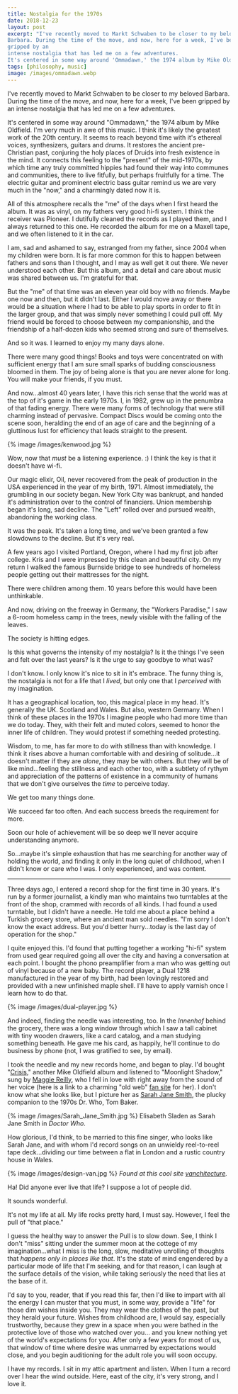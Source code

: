 ```yaml
---
title: Nostalgia for the 1970s
date: 2018-12-23
layout: post
excerpt: "I've recently moved to Markt Schwaben to be closer to my beloved
Barbara. During the time of the move, and now, here for a week, I've been
gripped by an
intense nostalgia that has led me on a few adventures.
It's centered in some way around 'Ommadawn,' the 1974 album by Mike Oldfield."
tags: [philosophy, music]
image: /images/ommadawn.webp
---
```



I've recently moved to Markt Schwaben to be closer to my beloved Barbara.
During the time of the move, and now, here for a week, I've been gripped by an
intense nostalgia that has led me on a few adventures.

It's centered in some way around "Ommadawn," the 1974 album by Mike Oldfield. I'm very much
in awe of this music. I think it's likely the greatest work of the 20th century. It seems
to reach beyond time with it's ethereal voices, synthesizers, guitars and drums. It restores
the ancient pre-Christian past, conjuring the holy places of Druids into fresh existence
in the mind. It connects this feeling to the "present" of the mid-1970s, by which time any truly
committed hippies had found their way into communes and communities, there to live
fitfully, but perhaps fruitfully for a time. The electric guitar and prominent electric
bass guitar remind us we are very much in the "now," and a charmingly dated now it is.

All of this atmosphere recalls the "me" of the days when I first heard the album. It was
as vinyl, on my fathers very good hi-fi system. I think the receiver was Pioneer. I dutifully
cleaned the records as I played them, and I always returned to this one. He recorded the album
for me on a Maxell tape, and we often listened to it in the car.

I am, sad and ashamed to say, estranged from my father, since 2004 when my children were
born. It is far more common for this to happen between fathers and sons than I
thought, and I may as well get it out there. We never understood each other.
But this album, and a detail and care about music was shared between
us. I'm grateful for that.

But the "me" of that time was an eleven year old boy with no friends. Maybe one now and
then, but it didn't last. Either I would move away or there would be a situation where
I had to be able to play sports in order to fit in the larger group, and that was simply
never something I could pull off. My friend would be forced to choose between my
companionship, and the friendship of a half-dozen kids who seemed strong and sure of
themselves.

And so it was. I learned to enjoy my many days alone.

There were many good things! Books and toys were concentrated on with sufficient energy
that I am sure small sparks of budding consciousness bloomed in them. The joy of being
alone is that you are never alone for long. You will make your friends, if you must.

And now...almost 40 years later, I have this rich sense that the world was at the top
of it's game in the early 1970s. I, in 1982, grew up in the penumbra of that fading
energy. There were many forms of technology that were still charming instead of
pervasive. Compact Discs would be coming onto the scene soon, heralding the end of an
age of care and the beginning of a gluttinous lust for efficiency that leads straight
to the present.

{% image /images/kenwood.jpg %}

Wow, now that *must* be a listening experience. :) I think the key is that it doesn't
have wi-fi.

Our magic elixir, Oil, never recovered from the peak of production in the USA experienced
in the year of my birth, 1971. Almost immediately, the grumbling in our society began.
New York City was bankrupt, and handed it's administration over to the control of
financiers. Union membership began it's long, sad decline. The "Left" rolled over
and pursued wealth, abandoning the working class.

It was the peak. It's taken a long time, and we've been granted a few slowdowns to the decline.
But it's very real.

A few years ago I visited Portland, Oregon, where I had my first job after college.
Kris and I were impressed by this clean and beautiful city. On my return I walked the
famous Burnside bridge to see hundreds of homeless people getting out their mattresses
for the night.

There were children among them. 10 years before this would have been unthinkable.

And now, driving on the freeway in Germany, the "Workers Paradise," I saw a 6-room
homeless camp in the trees, newly visible with the falling of the leaves.

The society is hitting edges.

Is this what governs the intensity of my nostalgia? Is it the things I've seen and felt
over the last years? Is it the urge to say goodbye to what was?

I don't know. I only know it's nice to sit in it's embrace. The funny thing is, the nostalgia
is not for a life that I *lived*, but only one that I *perceived* with my imagination.

It has a geographical location, too, this magical place in my head. It's generally the UK.
Scotland and Wales. But also, western Germany. When I think of these places in the 1970s
I imagine people who had more time than we do today. They, with their felt and muted colors,
seemed to honor the inner life of children. They would protest if something needed
protesting.

Wisdom, to me, has far more to do with stillness than with knowledge. I think it rises
above a human comfortable with and desiring of solitude...it doesn't matter if they
are *alone*, they may be with others. But they will be of like mind...feeling the stillness
and each other too, with a subtlety of rythym and appreciation of the patterns of
existence in a community of humans that we don't give ourselves the *time* to perceive
today.

We get too many things done.

We succeed far too often. And each success breeds the requirement for more.

Soon our hole of achievement will be so deep we'll never acquire understanding anymore.

So...maybe it's simple exhaustion that has me searching for another way of holding
the world, and finding it only in the long quiet of childhood, when I didn't know or
care who I was. I only experienced, and was content.

----

Three days ago, I entered a record shop for the first time in 30 years. It's run by
a former journalist, a kindly man who maintains two turntables at the front of the shop,
crammed with records of all kinds. I had found a used turntable, but I didn't have a needle.
He told me about a place behind a Turkish grocery store, where an ancient man sold
needles. "I'm sorry I don't know the exact address. But you'd better hurry...today is
the last day of operation for the shop."

I quite enjoyed this. I'd found that putting together a working "hi-fi" system from used
gear required going all over the city and having a conversation at each point. I bought the
phono preamplifier from a man who was getting out of vinyl because of a new baby.
The record player, a Dual 1218 manufactured in the year of my birth, had been lovingly
restored and provided with a new unfinished maple shell. I'll have to apply varnish once I
learn how to do that.

{% image /images/dual-player.jpg %}

And indeed, finding the needle was interesting, too. In the *Innenhof* behind the grocery,
there was a long window through which I saw a tall cabinet with tiny wooden
drawers, like a card catalog, and a man studying something beneath. He gave me
his card, as happily, he'll continue to do business by phone (not, I was
gratified to see, by email).

I took the needle and my new records home, and began to play.
I'd bought "[Crisis](https://en.wikipedia.org/wiki/Crises_(Mike_Oldfield_album))," another
Mike Oldfield album and listened to "Moonlight Shadow," sung by [Maggie
Reilly](https://en.wikipedia.org/wiki/Maggie_Reilly), who I fell in love with
right away from the sound of her voice (here is a link to a charming
"old web" [fan site](http://www.maggiereillyfansite.nl/) for her).
I don't know what she looks like, but I
picture her as [Sarah Jane Smith](https://en.wikipedia.org/wiki/Sarah_Jane_Smith), the plucky
companion to the 1970s Dr. Who, Tom Baker.

{% image /images/Sarah_Jane_Smith.jpg %}
Elisabeth Sladen as Sarah Jane Smith in *Doctor Who*.

How glorious, I'd think, to be married to this fine singer, who looks like Sarah Jane, and with
whom I'd record songs on an unwieldy reel-to-reel tape deck...dividing our time between
a flat in London and a rustic country house in Wales.

{% image /images/design-van.jpg %}
*Found at this cool site [vanchitecture](https://www.vanchitecture.com/2017/12/07/18-brilliant-ideas-hippie-van-interior-design/brilliant-ideas-hippie-van-interior-design-3/).*

Ha! Did anyone ever live that life? I suppose a lot of people did.

It sounds wonderful.

It's not my life at all. My life rocks pretty hard, I must say. However, I feel the pull
of "that place."

I guess the healthy way to answer the Pull is to slow down. See, I think I don't
"miss" sitting under the summer moon at the cottege of my imagination...what I miss is the
long, slow, meditative unrolling of thoughts that *happens only in places like that*.
It's the state of mind engendered by a particular mode of life that I'm seeking, and
for that reason, I can laugh at the surface details of the vision, while taking seriously
the need that lies at the base of it.

I'd say to you, reader, that if you read this far, then I'd like to impart with all the
energy I can muster that you must, in some way, provide a "life" for those dim wishes
inside you. They may wear the clothes of the past, but they herald your future.
Wishes from childhood are, I would say, especially trustworthy, because they grew
in a space when you were bathed in the protective love of those who watched over you...
and you knew nothing yet of the world's expectations for you. After only a few years
for most of us, that window of time where desire was unmarred by expectations would
close, and you begin auditioning for the adult role you will soon occupy.

I have my records. I sit in my attic apartment and listen. When I turn a record over
I hear the wind outside. Here, east of the city, it's very strong, and I love it.


